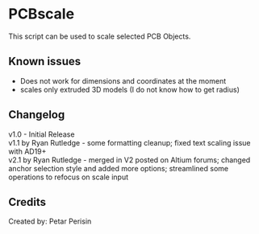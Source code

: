 # PCBscale
This script can be used to scale selected PCB Objects.


## Known issues
- Does not work for dimensions and coordinates at the moment
- scales only extruded 3D models (I do not know how to get radius)


## Changelog
v1.0 - Initial Release\
v1.1 by Ryan Rutledge - some formatting cleanup; fixed text scaling issue with AD19+\
v2.1 by Ryan Rutledge - merged in V2 posted on Altium forums; changed anchor selection style and added more options; streamlined some operations to refocus on scale input


## Credits
Created by: Petar Perisin
